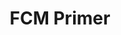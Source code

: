 ---
title: FCM Primer
description: An introduction to Firebase Cloud Messaging
weight: 31
lastmod: 2019-07-13T10:13:30-04:00
draft: false
vimeo: 348519055
emoji: 🔔
chapter_start: FCM Push Notifications
---